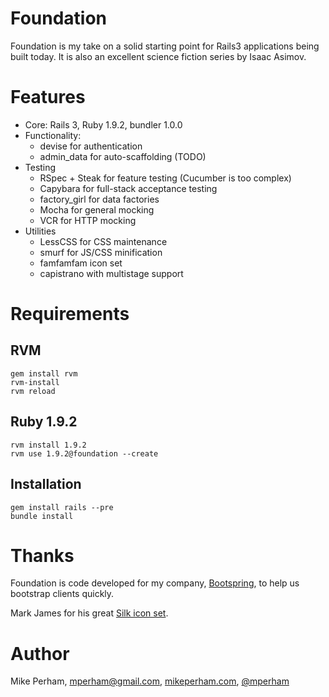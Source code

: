 Foundation
===============

Foundation is my take on a solid starting point for Rails3 applications being built today.  It is also an excellent science fiction series by Isaac Asimov.

Features
===============

 * Core: Rails 3, Ruby 1.9.2, bundler 1.0.0
 * Functionality:
    - devise for authentication
    - admin_data for auto-scaffolding (TODO)
 * Testing
    - RSpec + Steak for feature testing (Cucumber is too complex)
    - Capybara for full-stack acceptance testing
    - factory_girl for data factories
    - Mocha for general mocking
    - VCR for HTTP mocking
 * Utilities
    - LessCSS for CSS maintenance
    - smurf for JS/CSS minification
    - famfamfam icon set
    - capistrano with multistage support


Requirements
===============

RVM
-----------------

    gem install rvm
    rvm-install
    rvm reload

Ruby 1.9.2
-----------------

    rvm install 1.9.2
    rvm use 1.9.2@foundation --create

Installation
-----------------

    gem install rails --pre
    bundle install


Thanks
================

Foundation is code developed for my company, [Bootspring](http://bootspring.com), to help us bootstrap clients quickly.

Mark James for his great [Silk icon set](http://www.famfamfam.com/lab/icons/silk/).


Author
==============

Mike Perham, mperham@gmail.com, [mikeperham.com](http://mikeperham.com), [@mperham](http://twitter.com/mperham)